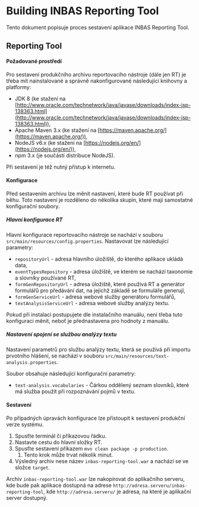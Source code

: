 # Building INBAS Reporting Tool

Tento dokument popisuje proces sestavení aplikace INBAS Reporting Tool.

## Reporting Tool


#### Požadované prostředí

Pro sestavení produkčního archivu reportovacího nástroje (dále jen RT) je třeba mít nainstalované a správně nakonfigurované následující knihovny a platformy:

* JDK 8 (ke stažení na [http://www.oracle.com/technetwork/java/javase/downloads/index-jsp-138363.html](http://www.oracle.com/technetwork/java/javase/downloads/index-jsp-138363.html)),
* Apache Maven 3.x (ke stažení na [https://maven.apache.org/](https://maven.apache.org/)),
* NodeJS v6.x (ke stažení na [https://nodejs.org/en/](https://nodejs.org/en/)),
* npm 3.x (je součástí distribuce NodeJS).

Při sestavení je též nutný přístup k internetu.


#### Konfigurace

Před sestavením archivu lze měnit nastavení, které bude RT používat při běhu. Toto nastavení je rozděleno do několika
skupin, které mají samostatné konfigurační soubory.

##### Hlavní konfigurace RT

Hlavní konfigurace reportovacího nástroje se nachází v souboru `src/main/resources/config.properties`. Nastavovat lze následující parametry:

* `repositoryUrl` - adresa hlavního úložiště, do kterého aplikace ukládá data,
* `eventTypesRepository` - adresa úložiště, ve kterém se nachází taxonomie a slovníky používané RT,
* `formGenRepositoryUrl` - adresa úložiště, které používá RT a generátor formulářů pro předávání dat, na jejichž základě se formuláře generují,
* `formGenServiceUrl` - adresa webové služby generátoru formulářů,
* `textAnalysisServiceUrl` - adresa webové služby analýzy textu.

Pokud při instalaci postupujete dle instalačního manuálu, není třeba tuto konfiguraci měnit, neboť je přednastavena pro hodnoty z manuálu.


##### Nastavení spojení se službou analýzy textu

Nastavení parametrů pro službu analýzy textu, která se používá při importu prvotního hlášení, se nachází v souboru `src/main/resources/text-analysis.properties`.

Soubor obsahuje následující konfigurační parametry:

* `text-analysis.vocabularies` - Čárkou oddělený seznam slovníků, které má služba použít při rozpoznávání pojmů v textu.


#### Sestavení

Po případných úpravách konfigurace lze přistoupit k sestavení produkční verze systému.

1. Spusťte terminál či příkazovou řádku.
1. Nastavte cestu do hlavní složky RT.
2. Spusťte sestavení příkazem `mvn clean package -p production`.
    1. Tento krok může trvat několik minut.
4. Výsledný archiv nese název `inbas-reporting-tool.war` a nachází se ve složce `target`.

Archiv `inbas-reporting-tool.war` lze nakopírovat do aplikačního serveru, kde bude pak aplikace dostupná na adrese 
`http://adresa.serveru/inbas-reporting-tool`, kde `http://adresa.serveru/` je adresa, na které je aplikační server dostupný.
